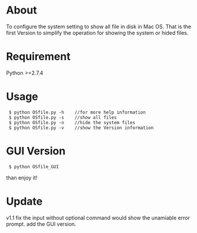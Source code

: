About
==========================

To configure the system setting to show all file in disk in Mac OS.
That is the first Version to simplify the operation for showing the system or hided files.

Requirement
=============
Python >=2.7.4

Usage
==============

     $ python OSfile.py -h    //for more help information
     $ python OSfile.py -s    //show all files
     $ python OSfile.py -n    //hide the system files
     $ python OSfile.py -v    //show the Version information
     
GUI Version
========
     $ python OSfile_GUI
     
than enjoy it!
     
Update
========
v1.1 fix the input without optional command would show the unamiable error prompt.
add the GUI version.


